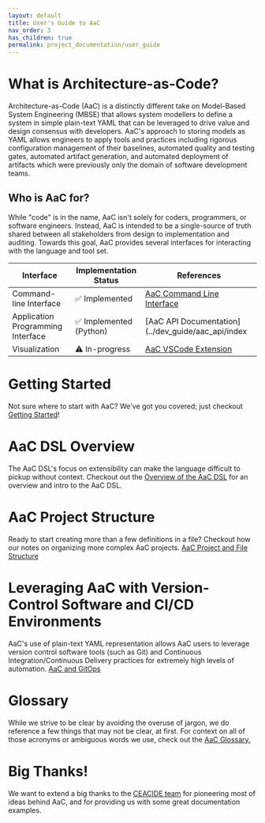 ```yaml
---
layout: default
title: User's Guide to AaC
nav_order: 3
has_children: true
permalink: project_documentation/user_guide
---
```


# What is Architecture-as-Code?
Architecture-as-Code (AaC) is a distinctly different take on Model-Based System Engineering (MBSE) that allows system modellers to define a system in simple plain-text YAML that can be leveraged to drive value and design consensus with developers. AaC's approach to storing models as YAML allows engineers to apply tools and practices including rigorous configuration management of their baselines, automated quality and testing gates, automated artifact generation, and automated deployment of artifacts which were previously only the domain of software development teams.

## Who is AaC for?
While "code" is in the name, AaC isn't solely for coders, programmers, or software engineers. Instead, AaC is intended to be a single-source of truth shared between all stakeholders from design to implementation and auditing. Towards this goal, AaC provides several interfaces for interacting with the language and tool set.

| Interface                         | Implementation Status    | References                                  |
|-----------------------------------|--------------------------|---------------------------------------------|
| Command-line Interface            | ✅ Implemented           | [AaC Command Line Interface](./aac_cli)     |
| Application Programming Interface | ✅ Implemented (Python)  | [AaC API Documentation](../dev_guide/aac_api/index                                         |
| Visualization                     | ⚠️ In-progress           | [AaC VSCode Extension](../vscode_extension/index) |

# Getting Started
Not sure where to start with AaC? We've got you covered; just checkout
[Getting Started](./getting_started)!

# AaC DSL Overview
The AaC DSL's focus on extensibility can make the language difficult to pickup without context. Checkout out the
[Overview of the AaC DSL](./aac_language) for an overview and intro to the AaC DSL.

# AaC Project Structure
Ready to start creating more than a few definitions in a file? Checkout how our notes on organizing more complex AaC projects.
[AaC Project and File Structure](./project_structure)

# Leveraging AaC with Version-Control Software and CI/CD Environments
AaC's use of plain-text YAML representation allows AaC users to leverage version control software tools (such as Git) and Continuous Integration/Continuous Delivery practices for extremely high levels of automation.
[AaC and GitOps](./aac_gitops)

# Glossary
While we strive to be clear by avoiding the overuse of jargon, we do reference a few things that may not be clear, at first. For context on all of those acronyms or ambiguous words we use, check out the
[AaC Glossary.](./glossary)

# Big Thanks!
We want to extend a big thanks to the [CEACIDE team](https://northropgrumman.github.io/jellyfish/) for pioneering most of ideas behind AaC, and for providing us with some great documentation examples.
